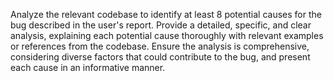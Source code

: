 Analyze the relevant codebase to identify at least 8 potential causes for the bug described in the user's report. Provide a detailed, specific, and clear analysis, explaining each potential cause thoroughly with relevant examples or references from the codebase. Ensure the analysis is comprehensive, considering diverse factors that could contribute to the bug, and present each cause in an informative manner.
